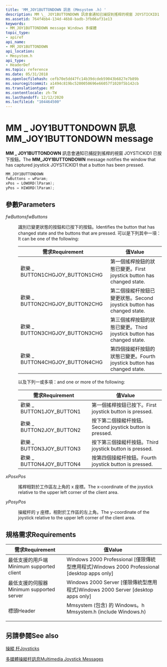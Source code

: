 ```yaml
---
title: 'MM_JOY1BUTTONDOWN 訊息 (Mmsystem .h) '
description: MM \_ JOY1BUTTONDOWN 訊息會通知已捕捉到搖桿的視窗 JOYSTICKID1 已按下按鈕。
ms.assetid: 764f4bb4-134d-46b8-badb-3fb06af31e13
keywords:
- MM_JOY1BUTTONDOWN message Windows 多媒體
topic_type:
- apiref
api_name:
- MM_JOY1BUTTONDOWN
api_location:
- Mmsystem.h
api_type:
- HeaderDef
ms.topic: reference
ms.date: 05/31/2018
ms.openlocfilehash: cefb70e5dd47fc14b39dcdeb59043b6827e7b89b
ms.sourcegitcommit: a1494c819bc5200050696e66057f1020f5b142cb
ms.translationtype: MT
ms.contentlocale: zh-TW
ms.lasthandoff: 12/12/2020
ms.locfileid: "104464500"
---
```

# <a name="mm_joy1buttondown-message"></a><span data-ttu-id="6701a-104">MM \_ JOY1BUTTONDOWN 訊息</span><span class="sxs-lookup"><span data-stu-id="6701a-104">MM\_JOY1BUTTONDOWN message</span></span>

<span data-ttu-id="6701a-105">**MM \_ JOY1BUTTONDOWN** 訊息會通知已捕捉到搖桿的視窗 JOYSTICKID1 已按下按鈕。</span><span class="sxs-lookup"><span data-stu-id="6701a-105">The **MM\_JOY1BUTTONDOWN** message notifies the window that has captured joystick JOYSTICKID1 that a button has been pressed.</span></span>


```C++
MM_JOY1BUTTONDOWN 
fwButtons = wParam; 
xPos = LOWORD(lParam); 
yPos = HIWORD(lParam); 
```



## <a name="parameters"></a><span data-ttu-id="6701a-106">參數</span><span class="sxs-lookup"><span data-stu-id="6701a-106">Parameters</span></span>

<dl> <dt>

<span data-ttu-id="6701a-107"><span id="fwButtons"></span><span id="fwbuttons"></span><span id="FWBUTTONS"></span>*fwButtons*</span><span class="sxs-lookup"><span data-stu-id="6701a-107"><span id="fwButtons"></span><span id="fwbuttons"></span><span id="FWBUTTONS"></span>*fwButtons*</span></span>
</dt> <dd>

<span data-ttu-id="6701a-108">識別已變更狀態的按鈕和已按下的按鈕。</span><span class="sxs-lookup"><span data-stu-id="6701a-108">Identifies the button that has changed state and the buttons that are pressed.</span></span> <span data-ttu-id="6701a-109">可以是下列其中一項：</span><span class="sxs-lookup"><span data-stu-id="6701a-109">It can be one of the following:</span></span>



| <span data-ttu-id="6701a-110">需求</span><span class="sxs-lookup"><span data-stu-id="6701a-110">Requirement</span></span> | <span data-ttu-id="6701a-111">值</span><span class="sxs-lookup"><span data-stu-id="6701a-111">Value</span></span> |
|-----------------|-------------------------------------------|
| <span data-ttu-id="6701a-112">歡樂 \_ BUTTON1CHG</span><span class="sxs-lookup"><span data-stu-id="6701a-112">JOY\_BUTTON1CHG</span></span> | <span data-ttu-id="6701a-113">第一個搖桿按鈕的狀態已變更。</span><span class="sxs-lookup"><span data-stu-id="6701a-113">First joystick button has changed state.</span></span>  |
| <span data-ttu-id="6701a-114">歡樂 \_ BUTTON2CHG</span><span class="sxs-lookup"><span data-stu-id="6701a-114">JOY\_BUTTON2CHG</span></span> | <span data-ttu-id="6701a-115">第二個操縱杆按鈕已變更狀態。</span><span class="sxs-lookup"><span data-stu-id="6701a-115">Second joystick button has changed state.</span></span> |
| <span data-ttu-id="6701a-116">歡樂 \_ BUTTON3CHG</span><span class="sxs-lookup"><span data-stu-id="6701a-116">JOY\_BUTTON3CHG</span></span> | <span data-ttu-id="6701a-117">第三個搖桿按鈕的狀態已變更。</span><span class="sxs-lookup"><span data-stu-id="6701a-117">Third joystick button has changed state.</span></span>  |
| <span data-ttu-id="6701a-118">歡樂 \_ BUTTON4CHG</span><span class="sxs-lookup"><span data-stu-id="6701a-118">JOY\_BUTTON4CHG</span></span> | <span data-ttu-id="6701a-119">第四個操縱杆按鈕的狀態已變更。</span><span class="sxs-lookup"><span data-stu-id="6701a-119">Fourth joystick button has changed state.</span></span> |



 

<span data-ttu-id="6701a-120">以及下列一或多項：</span><span class="sxs-lookup"><span data-stu-id="6701a-120">and one or more of the following:</span></span>



| <span data-ttu-id="6701a-121">需求</span><span class="sxs-lookup"><span data-stu-id="6701a-121">Requirement</span></span> | <span data-ttu-id="6701a-122">值</span><span class="sxs-lookup"><span data-stu-id="6701a-122">Value</span></span> |
|--------------|------------------------------------|
| <span data-ttu-id="6701a-123">歡樂 \_ BUTTON1</span><span class="sxs-lookup"><span data-stu-id="6701a-123">JOY\_BUTTON1</span></span> | <span data-ttu-id="6701a-124">第一個搖桿按鈕已按下。</span><span class="sxs-lookup"><span data-stu-id="6701a-124">First joystick button is pressed.</span></span>  |
| <span data-ttu-id="6701a-125">歡樂 \_ BUTTON2</span><span class="sxs-lookup"><span data-stu-id="6701a-125">JOY\_BUTTON2</span></span> | <span data-ttu-id="6701a-126">按下第二個操縱杆按鈕。</span><span class="sxs-lookup"><span data-stu-id="6701a-126">Second joystick button is pressed.</span></span> |
| <span data-ttu-id="6701a-127">歡樂 \_ BUTTON3</span><span class="sxs-lookup"><span data-stu-id="6701a-127">JOY\_BUTTON3</span></span> | <span data-ttu-id="6701a-128">按下第三個操縱杆按鈕。</span><span class="sxs-lookup"><span data-stu-id="6701a-128">Third joystick button is pressed.</span></span>  |
| <span data-ttu-id="6701a-129">歡樂 \_ BUTTON4</span><span class="sxs-lookup"><span data-stu-id="6701a-129">JOY\_BUTTON4</span></span> | <span data-ttu-id="6701a-130">按第四個操縱杆按鈕。</span><span class="sxs-lookup"><span data-stu-id="6701a-130">Fourth joystick button is pressed.</span></span> |



 

</dd> <dt>

<span data-ttu-id="6701a-131"><span id="xPos"></span><span id="xpos"></span><span id="XPOS"></span>*xPos*</span><span class="sxs-lookup"><span data-stu-id="6701a-131"><span id="xPos"></span><span id="xpos"></span><span id="XPOS"></span>*xPos*</span></span>
</dt> <dd>

<span data-ttu-id="6701a-132">搖桿相對於工作區左上角的 x 座標。</span><span class="sxs-lookup"><span data-stu-id="6701a-132">The x-coordinate of the joystick relative to the upper left corner of the client area.</span></span>

</dd> <dt>

<span data-ttu-id="6701a-133"><span id="yPos"></span><span id="ypos"></span><span id="YPOS"></span>*yPos*</span><span class="sxs-lookup"><span data-stu-id="6701a-133"><span id="yPos"></span><span id="ypos"></span><span id="YPOS"></span>*yPos*</span></span>
</dt> <dd>

<span data-ttu-id="6701a-134">操縱杆的 y 座標，相對於工作區的左上角。</span><span class="sxs-lookup"><span data-stu-id="6701a-134">The y-coordinate of the joystick relative to the upper left corner of the client area.</span></span>

</dd> </dl>

## <a name="requirements"></a><span data-ttu-id="6701a-135">規格需求</span><span class="sxs-lookup"><span data-stu-id="6701a-135">Requirements</span></span>



| <span data-ttu-id="6701a-136">需求</span><span class="sxs-lookup"><span data-stu-id="6701a-136">Requirement</span></span> | <span data-ttu-id="6701a-137">值</span><span class="sxs-lookup"><span data-stu-id="6701a-137">Value</span></span> |
|-------------------------------------|-----------------------------------------------------------------------------------------------------------|
| <span data-ttu-id="6701a-138">最低支援的用戶端</span><span class="sxs-lookup"><span data-stu-id="6701a-138">Minimum supported client</span></span><br/> | <span data-ttu-id="6701a-139">Windows 2000 Professional \[僅限傳統型應用程式\]</span><span class="sxs-lookup"><span data-stu-id="6701a-139">Windows 2000 Professional \[desktop apps only\]</span></span><br/>                                                |
| <span data-ttu-id="6701a-140">最低支援的伺服器</span><span class="sxs-lookup"><span data-stu-id="6701a-140">Minimum supported server</span></span><br/> | <span data-ttu-id="6701a-141">Windows 2000 Server \[僅限傳統型應用程式\]</span><span class="sxs-lookup"><span data-stu-id="6701a-141">Windows 2000 Server \[desktop apps only\]</span></span><br/>                                                      |
| <span data-ttu-id="6701a-142">標頭</span><span class="sxs-lookup"><span data-stu-id="6701a-142">Header</span></span><br/>                   | <dl> <span data-ttu-id="6701a-143"><dt>Mmsystem (包含) 的 Windows。h </dt></span><span class="sxs-lookup"><span data-stu-id="6701a-143"><dt>Mmsystem.h (include Windows.h)</dt></span></span> </dl> |



## <a name="see-also"></a><span data-ttu-id="6701a-144">另請參閱</span><span class="sxs-lookup"><span data-stu-id="6701a-144">See also</span></span>

<dl> <dt>

[<span data-ttu-id="6701a-145">操縱 杆</span><span class="sxs-lookup"><span data-stu-id="6701a-145">Joysticks</span></span>](joysticks.md)
</dt> <dt>

[<span data-ttu-id="6701a-146">多媒體操縱杆訊息</span><span class="sxs-lookup"><span data-stu-id="6701a-146">Multimedia Joystick Messages</span></span>](multimedia-joystick-messages.md)
</dt> </dl>

 

 






